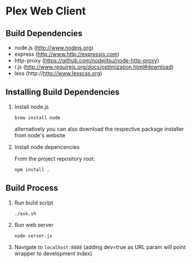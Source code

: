 Plex Web Client
===============


Build Dependencies
------------------
+ node.js (http://www.nodejs.org)
+ express (http://www.http://expressjs.com)
+ http-proxy (https://github.com/nodejitsu/node-http-proxy)
+ r.js (http://www.requirejs.org/docs/optimization.html#download)
+ less (http://http://www.lesscss.org)


Installing Build Dependencies
-----------------------------
1. Install node.js

    `brew install node`

   alternatively you can also download the respective package installer from node's website

2. Install node depencencies

   From the project repository root:

	`npm install .`


Build Process
-------------
1. Run build script

	`./ask.sh`

2. Run web server

	`node server.js`

4. Navigate to `localhost:8888` (adding dev=true as URL param will point wrapper to development index)
